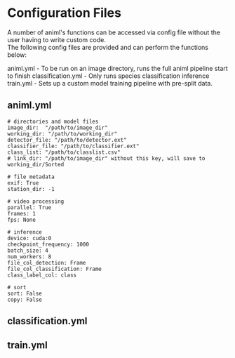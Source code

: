 # Configuration Files

A number of animl's functions can be accessed via config file without the user having to
write custom code.<br>
The following config files are provided and can perform the functions below:

animl.yml - To be run on an image directory, runs the full animl pipeline start to finish
classification.yml  - Only runs species classification inference
train.yml - Sets up a custom model training pipeline with pre-split data.


## animl.yml



```
# directories and model files
image_dir:  "/path/to/image_dir"
working_dir: "/path/to/working_dir"
detector_file: "/path/to/detector.ext"
classifier_file: "/path/to/classifier.ext"
class_list: "/path/to/classlist.csv"
# link_dir: "/path/to/image_dir" without this key, will save to working_dir/Sorted

# file metadata
exif: True
station_dir: -1 

# video processing
parallel: True
frames: 1
fps: None

# inference
device: cuda:0
checkpoint_frequency: 1000
batch_size: 4
num_workers: 8 
file_col_detection: Frame
file_col_classification: Frame
class_label_col: class

# sort
sort: False
copy: False
```

## classification.yml

## train.yml

